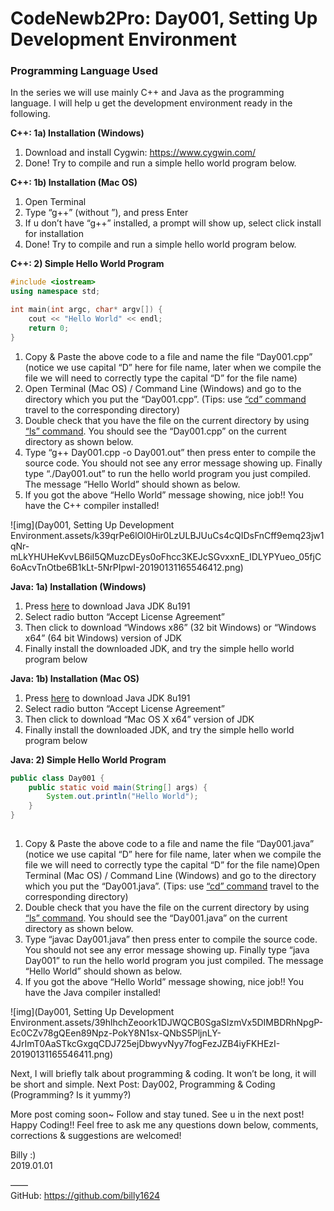 # CodeNewb2Pro: Day001, Setting Up Development Environment



### Programming Language Used

In the series we will use mainly C++ and Java as the programming language. I will help u get the development environment ready in the following.



**C++: 1a) Installation (Windows)**

1.  Download and install Cygwin: <https://www.cygwin.com/> 
2.  Done! Try to compile and run a simple hello world program below.

**C++: 1b) Installation (Mac OS)**

1.  Open Terminal
2.  Type “g++” (without ”), and press Enter
3.  If u don’t have “g++” installed, a prompt will show up, select click install for installation
4.  Done! Try to compile and run a simple hello world program below.

**C++: 2) Simple Hello World Program**

```c++
#include <iostream>
using namespace std;

int main(int argc, char* argv[]) {
    cout << "Hello World" << endl;
    return 0;
}

```



1.  Copy & Paste the above code to a file and name the file “Day001.cpp” (notice we use capital “D” here for file name, later when we compile the file we will need to correctly type the capital “D” for the file name)
2.  Open Terminal (Mac OS) / Command Line (Windows) and go to the directory which you put the “Day001.cpp”. (Tips: use [“cd” command](https://www.google.com/search?q=cd+command) travel to the corresponding directory)
3.  Double check that you have the file on the current directory by using [“ls” command](https://www.google.com/search?q=ls+command). You should see the “Day001.cpp” on the current directory as shown below.
4.  Type “g++ Day001.cpp -o Day001.out” then press enter to compile the source code. You should not see any error message showing up. Finally type “./Day001.out” to run the hello world program you just compiled. The message “Hello World” should shown as below.
5.  If you got the above “Hello World” message showing, nice job!! You have the C++ compiler installed!

![img](Day001, Setting Up Development Environment.assets/k39qrPe6lOl0Hir0LzULBJUuCs4cQIDsFnCff9emq23jw1qNr-mLkYHUHeKvvLB6iI5QMuzcDEys0oFhcc3KEJcSGvxxnE_IDLYPYueo_05fjC6oAcvTnOtbe6B1kLt-5NrPIpwI-20190131165546412.png)



**Java: 1a) Installation (Windows)**

1.  Press [here](https://www.oracle.com/technetwork/java/javase/downloads/jdk8-downloads-2133151.html) to download Java JDK 8u191
2.  Select radio button “Accept License Agreement”
3.  Then click to download “Windows x86” (32 bit Windows) or “Windows x64” (64 bit Windows) version of JDK
4.  Finally install the downloaded JDK, and try the simple hello world program below

**Java: 1b) Installation (Mac OS)**

1.  Press [here](https://www.oracle.com/technetwork/java/javase/downloads/jdk8-downloads-2133151.html) to download Java JDK 8u191
2.  Select radio button “Accept License Agreement”
3.  Then click to download “Mac OS X x64” version of JDK
4.  Finally install the downloaded JDK, and try the simple hello world program below

**Java: 2) Simple Hello World Program**

```java
public class Day001 {
    public static void main(String[] args) {
        System.out.println("Hello World");
    }
}
 
```

1.  Copy & Paste the above code to a file and name the file “Day001.java” (notice we use capital “D” here for file name, later when we compile the file we will need to correctly type the capital “D” for the file name)Open Terminal (Mac OS) / Command Line (Windows) and go to the directory which you put the “Day001.java”. (Tips: use [“cd” command](https://www.google.com/search?q=cd+command) travel to the corresponding directory)
2.  Double check that you have the file on the current directory by using [“ls” command](https://www.google.com/search?q=ls+command). You should see the “Day001.java” on the current directory as shown below.
3.  Type “javac Day001.java” then press enter to compile the source code. You should not see any error message showing up. Finally type “java Day001” to run the hello world program you just compiled. The message “Hello World” should shown as below.
4.  If you got the above “Hello World” message showing, nice job!! You have the Java compiler installed!

![img](Day001, Setting Up Development Environment.assets/39hlhchZeoork1DJWQCB0SgaSIzmVx5DIMBDRhNpgP-Ec0CZv78gQEen89Npz-PokY8N1sx-QNbS5PljnLY-4JrImT0AaSTkcGxgqCDJ725ejDbwyvNyy7fogFezJZB4iyFKHEzI-20190131165546411.png)

Next, I will briefly talk about programming & coding. It won’t be long, it will be short and simple.
Next Post: Day002, Programming & Coding (Programming? Is it yummy?)



More post coming soon~ Follow and stay tuned.
See u in the next post! Happy Coding!!
Feel free to ask me any questions down below, comments, corrections & suggestions are welcomed!



Billy :)  
2019.01.01



——  
GitHub: <https://github.com/billy1624>